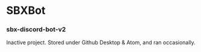 # SBXBot
### sbx-discord-bot-v2

Inactive project. Stored under Github Desktop & Atom, and ran occasionally.
